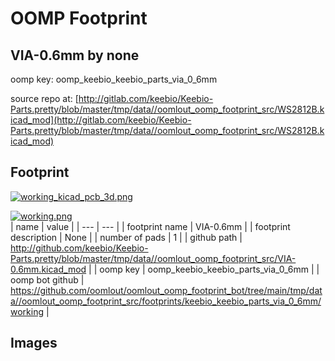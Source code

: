 # OOMP Footprint  
## VIA-0.6mm  by none  
  
oomp key: oomp_keebio_keebio_parts_via_0_6mm  
  
source repo at: [http://gitlab.com/keebio/Keebio-Parts.pretty/blob/master/tmp/data//oomlout_oomp_footprint_src/WS2812B.kicad_mod](http://gitlab.com/keebio/Keebio-Parts.pretty/blob/master/tmp/data//oomlout_oomp_footprint_src/WS2812B.kicad_mod)  
## Footprint  
  
[![working_kicad_pcb_3d.png](working_kicad_pcb_3d_600.png)](working_kicad_pcb_3d.png)  
  
[![working.png](working_600.png)](working.png)  
| name | value | 
| --- | --- | 
| footprint name | VIA-0.6mm | 
| footprint description | None | 
| number of pads | 1 | 
| github path | http://github.com/keebio/Keebio-Parts.pretty/blob/master/tmp/data//oomlout_oomp_footprint_src/VIA-0.6mm.kicad_mod | 
| oomp key | oomp_keebio_keebio_parts_via_0_6mm | 
| oomp bot github | https://github.com/oomlout/oomlout_oomp_footprint_bot/tree/main/tmp/data//oomlout_oomp_footprint_src/footprints/keebio_keebio_parts_via_0_6mm/working | 
## Images  

